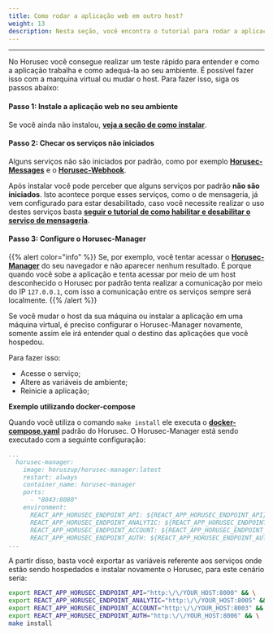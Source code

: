 ```yaml
---
title: Como rodar a aplicação web em outro host?
weight: 13
description: Nesta seção, você encontra o tutorial para rodar a aplicação web do Horusec em uma máquina virtual
---
```


---

No Horusec você consegue realizar um teste rápido para entender e como a aplicação trabalha e como adequá-la ao seu ambiente. É possível fazer isso com a marquina virtual ou mudar o host. Para fazer isso, siga os passos abaixo: 

#### **Passo 1: Instale a aplicação web no seu ambiente**
Se você ainda não instalou, [**veja a seção de como instalar**](/docs/pt-br/web/installation). 

#### **Passo 2: Checar os serviços não iniciados**
Alguns serviços não são iniciados por padrão, como por exemplo [**Horusec-Messages**](/docs/pt-br/web/services/messages) e o [**Horusec-Webhook**](/docs/pt-br/web/services/webhook). 

Após instalar você pode perceber que alguns serviços por padrão **não são iniciados**. Isto acontece porque esses serviços, como o de mensageria, já vem configurado para estar desabilitado, caso você necessite realizar o uso destes serviços basta [**seguir o tutorial de como habilitar e desabilitar o serviço de mensageria**](/docs/pt-br/tutorials/how-to-enable-disable-messaging-service).

#### **Passo 3: Configure o Horusec-Manager**

{{% alert color="info" %}}
Se, por exemplo, você tentar acessar o [**Horusec-Manager**](/docs/pt-br/web/services/manager) do seu navegador e não aparecer nenhum resultado. É porque quando você sobe a aplicação e tenta acessar por meio de um host desconhecido o Horusec por padrão tenta realizar a comunicação por meio do IP `127.0.0.1`, com isso a comunicação entre os serviços sempre será localmente.
{{% /alert %}}


Se você mudar o host da sua máquina ou instalar a aplicação em uma máquina virtual, é preciso configurar o Horusec-Manager novamente, somente assim ele irá entender qual o destino das aplicações que você hospedou. 

Para fazer isso:
- Acesse o serviço;
- Altere as variáveis de ambiente;
- Reinicie a aplicação;


**Exemplo utilizando docker-compose**

Quando você utiliza o comando `make install` ele executa o [**docker-compose.yaml**](https://github.com/ZupIT/horusec/blob/master/deployments/docker-compose.yaml) padrão do Horusec. 
O Horusec-Manager está sendo executado com a seguinte configuração: 

```yaml
...
  horusec-manager:
    image: horuszup/horusec-manager:latest
    restart: always
    container_name: horusec-manager
    ports:
      - "8043:8080"
    environment:
      REACT_APP_HORUSEC_ENDPOINT_API: ${REACT_APP_HORUSEC_ENDPOINT_API}
      REACT_APP_HORUSEC_ENDPOINT_ANALYTIC: ${REACT_APP_HORUSEC_ENDPOINT_ANALYTIC}
      REACT_APP_HORUSEC_ENDPOINT_ACCOUNT: ${REACT_APP_HORUSEC_ENDPOINT_ACCOUNT}
      REACT_APP_HORUSEC_ENDPOINT_AUTH: ${REACT_APP_HORUSEC_ENDPOINT_AUTH}
...
```

A partir disso, basta você exportar as variáveis referente aos serviços onde estão sendo hospedados e instalar novamente o Horusec, para este cenário seria:

```bash
export REACT_APP_HORUSEC_ENDPOINT_API="http:\/\/YOUR_HOST:8000" && \
export REACT_APP_HORUSEC_ENDPOINT_ANALYTIC="http:\/\/YOUR_HOST:8005" && \
export REACT_APP_HORUSEC_ENDPOINT_ACCOUNT="http:\/\/YOUR_HOST:8003" && \
export REACT_APP_HORUSEC_ENDPOINT_AUTH="http:\/\/YOUR_HOST:8006" && \
make install
```
